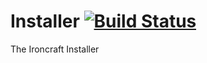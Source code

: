 # Installer [![Build Status](https://img.shields.io/travis/ironcraft/Installer.svg?style=flat-square)](https://travis-ci.org/ironcraft/Installer)

The Ironcraft Installer
